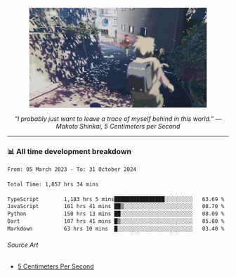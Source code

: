 <p align="center"><img src="asset/header.jpg" width="80%"/></p>
<p align="center"><i>“I probably just want to leave a trace of myself behind in this world.” ― Makoto Shinkai, 5 Centimeters per Second</i></p>

---
<!--
<details>
  <summary>📃 My Resume</summary>

### Education

- 📖 **Computer Science**\
📆 10/2021 - present\
📍 **Thang Long University** - Hoang Mai, Hanoi, Vietnam

### Experience

<img align="right" src="https://img.shields.io/badge/Figma-F24E1E?style=flat&logo=figma&logoColor=white"/>
<img align="right" src="https://img.shields.io/badge/node.js-6DA55F?style=flat&logo=node.js&logoColor=white"/>
<img align="right" src="https://img.shields.io/badge/Next.js-black?style=flat&logo=next.js&logoColor=white"/>
<img align="right" src="https://img.shields.io/badge/TypeScript-007ACC?style=flat&logo=typescript&logoColor=white"/>


- 👨‍💻 **Frontend Web Intern**\
📆 07/2023 - present\
📍 **MQ ICT Solutions** - Hoang Mai, Hanoi, Vietnam
</details> 
-->

### 📊 All time development breakdown

<!--START_SECTION:waka-->

```txt
From: 05 March 2023 - To: 31 October 2024

Total Time: 1,857 hrs 34 mins

TypeScript        1,183 hrs 5 mins████████████████░░░░░░░░░   63.69 %
JavaScript        161 hrs 41 mins ██▒░░░░░░░░░░░░░░░░░░░░░░   08.70 %
Python            150 hrs 13 mins ██░░░░░░░░░░░░░░░░░░░░░░░   08.09 %
Dart              107 hrs 41 mins █▒░░░░░░░░░░░░░░░░░░░░░░░   05.80 %
Markdown          63 hrs 10 mins  █░░░░░░░░░░░░░░░░░░░░░░░░   03.40 %
```

<!--END_SECTION:waka-->

###### Source Art

-  [5 Centimeters Per Second](https://wallhaven.cc/w/nrowq1)

